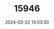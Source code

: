 ---
title: "15946"
category: "Panoquina errans"
draft: false
date: 2024-02-22 13:03:50
languages:
  English: ["Wandering Skipper"]
---